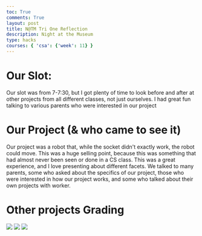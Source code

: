 ```yaml
---
toc: True
comments: True
layout: post
title: N@TM Tri One Reflection
description: Night at the Museum 
type: hacks
courses: { 'csa': {'week': 11} }
---
```


# Our Slot:

Our slot was from 7-7:30, but I got plenty of time to look before and after at other projects from all different classes, not just ourselves. I had great fun talking to various parents who were interested in our project

# Our Project (& who came to see it)

Our project was a robot that, while the socket didn't exactly work, the robot could move. This was a huge selling point, because this was something that had almost never been seen or done in a CS class. This was a great experience, and I love presenting about different facets. We talked to many parents, some who asked about the specifics of our project, those who were interested in how our project works, and some who talked about their own projects with worker.

# Other projects Grading

<img src="{{site.baseurl}}/images/RayyanNATM.png">
<img src="{{site.baseurl}}/images/RachitNATM.png">
<img src="{{site.baseurl}}/images/TanishaNATM.png">